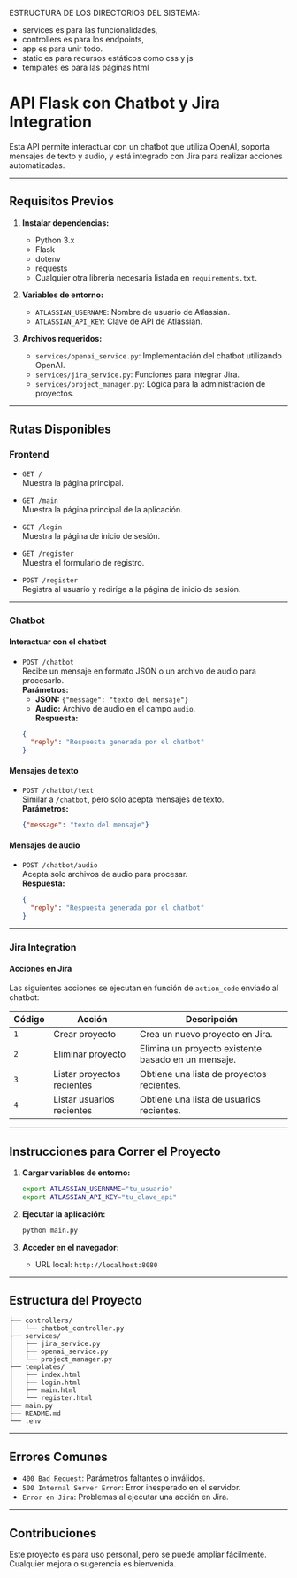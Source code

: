 ESTRUCTURA DE LOS DIRECTORIOS DEL SISTEMA:

- services es para las funcionalidades, 
- controllers es para los endpoints, 
- app es para unir todo.
- static es para recursos estáticos como css y js
- templates es para las páginas html


# API Flask con Chatbot y Jira Integration

Esta API permite interactuar con un chatbot que utiliza OpenAI, soporta mensajes de texto y audio, y está integrado con Jira para realizar acciones automatizadas.

---

## **Requisitos Previos**

1. **Instalar dependencias:**
   - Python 3.x
   - Flask
   - dotenv
   - requests
   - Cualquier otra librería necesaria listada en `requirements.txt`.

2. **Variables de entorno:**
   - `ATLASSIAN_USERNAME`: Nombre de usuario de Atlassian.
   - `ATLASSIAN_API_KEY`: Clave de API de Atlassian.

3. **Archivos requeridos:**
   - `services/openai_service.py`: Implementación del chatbot utilizando OpenAI.
   - `services/jira_service.py`: Funciones para integrar Jira.
   - `services/project_manager.py`: Lógica para la administración de proyectos.

---

## **Rutas Disponibles**

### **Frontend**
- `GET /`  
  Muestra la página principal.

- `GET /main`  
  Muestra la página principal de la aplicación.

- `GET /login`  
  Muestra la página de inicio de sesión.

- `GET /register`  
  Muestra el formulario de registro.

- `POST /register`  
  Registra al usuario y redirige a la página de inicio de sesión.

---

### **Chatbot**

#### **Interactuar con el chatbot**
- `POST /chatbot`  
  Recibe un mensaje en formato JSON o un archivo de audio para procesarlo.  
  **Parámetros:**
  - **JSON:** `{"message": "texto del mensaje"}`
  - **Audio:** Archivo de audio en el campo `audio`.  
  **Respuesta:**  
  ```json
  {
    "reply": "Respuesta generada por el chatbot"
  }
  ```

#### **Mensajes de texto**
- `POST /chatbot/text`  
  Similar a `/chatbot`, pero solo acepta mensajes de texto.  
  **Parámetros:**  
  ```json
  {"message": "texto del mensaje"}
  ```

#### **Mensajes de audio**
- `POST /chatbot/audio`  
  Acepta solo archivos de audio para procesar.  
  **Respuesta:**  
  ```json
  {
    "reply": "Respuesta generada por el chatbot"
  }
  ```

---

### **Jira Integration**

#### **Acciones en Jira**
Las siguientes acciones se ejecutan en función de `action_code` enviado al chatbot:

| Código | Acción                     | Descripción                                         |
|--------|----------------------------|-----------------------------------------------------|
| `1`    | Crear proyecto             | Crea un nuevo proyecto en Jira.                     |
| `2`    | Eliminar proyecto          | Elimina un proyecto existente basado en un mensaje. |
| `3`    | Listar proyectos recientes | Obtiene una lista de proyectos recientes.           |
| `4`    | Listar usuarios recientes  | Obtiene una lista de usuarios recientes.            |

---

## **Instrucciones para Correr el Proyecto**

1. **Cargar variables de entorno:**
   ```bash
   export ATLASSIAN_USERNAME="tu_usuario"
   export ATLASSIAN_API_KEY="tu_clave_api"
   ```

2. **Ejecutar la aplicación:**
   ```bash
   python main.py
   ```

3. **Acceder en el navegador:**
   - URL local: `http://localhost:8080`

---

## **Estructura del Proyecto**

```
├── controllers/
│   └── chatbot_controller.py
├── services/
│   ├── jira_service.py
│   ├── openai_service.py
│   └── project_manager.py
├── templates/
│   ├── index.html
│   ├── login.html
│   ├── main.html
│   └── register.html
├── main.py
├── README.md
└── .env
```

---

## **Errores Comunes**

- `400 Bad Request`: Parámetros faltantes o inválidos.
- `500 Internal Server Error`: Error inesperado en el servidor.
- `Error en Jira`: Problemas al ejecutar una acción en Jira.

---

## **Contribuciones**

Este proyecto es para uso personal, pero se puede ampliar fácilmente. Cualquier mejora o sugerencia es bienvenida.

